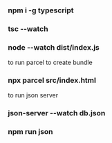 ### npm i -g typescript

### tsc --watch

### node --watch dist/index.js

to run parcel to create bundle
### npx parcel src/index.html

to run json server
### json-server --watch db.json
### npm run json

